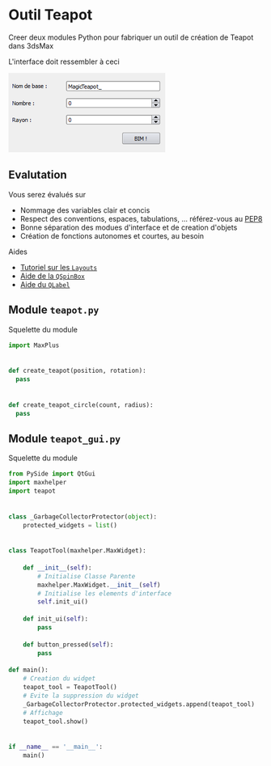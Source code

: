# Outil Teapot

Creer deux modules Python pour fabriquer un outil de création de Teapot dans 3dsMax

L'interface doit ressembler à ceci

![Interface](/exo_interface.png)

## Evalutation

Vous serez évalués sur 

- Nommage des variables clair et concis
- Respect des conventions, espaces, tabulations, ... référez-vous au [PEP8](https://www.python.org/dev/peps/pep-0008/#naming-conventions)
- Bonne séparation des modues d'interface et de creation d'objets
- Création de fonctions autonomes et courtes, au besoin

Aides 

- [Tutoriel sur les `Layouts`](http://zetcode.com/gui/pysidetutorial/layoutmanagement/)
- [Aide de la `QSpinBox`](https://srinikom.github.io/pyside-docs/PySide/QtGui/QSpinBox.html)
- [Aide du `QLabel`](https://srinikom.github.io/pyside-docs/PySide/QtGui/QLabel.html)

## Module `teapot.py`

Squelette du module

```Python
import MaxPlus


def create_teapot(position, rotation):
  pass


def create_teapot_circle(count, radius):
  pass
```

## Module `teapot_gui.py`

Squelette du module

```Python
from PySide import QtGui
import maxhelper
import teapot


class _GarbageCollectorProtector(object):
    protected_widgets = list()


class TeapotTool(maxhelper.MaxWidget):

    def __init__(self):
        # Initialise Classe Parente
        maxhelper.MaxWidget.__init__(self)
        # Initialise les elements d'interface
        self.init_ui()

    def init_ui(self):
        pass
      
    def button_pressed(self):
        pass

def main():
    # Creation du widget
    teapot_tool = TeapotTool()
    # Evite la suppression du widget
    _GarbageCollectorProtector.protected_widgets.append(teapot_tool)
    # Affichage
    teapot_tool.show()


if __name__ == '__main__':
    main()
```

